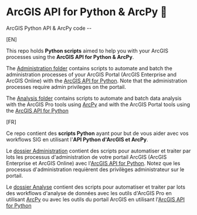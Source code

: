# ArcGIS API for Python & ArcPy 🐍
ArcGIS Python API & ArcPy code --

[EN]

This repo holds **Python scripts** aimed to help you with your ArcGIS processes using the **ArcGIS API for Python & ArcPy**. 

The [Administration folder](https://github.com/JapaLenos/Python-in-ArcGIS/tree/main/Portal_administration) contains scripts to automate and batch the administration processes of your ArcGIS Portal (ArcGIS Enterprise and ArcGIS Online) with the [ArcGIS API for Python](https://developers.arcgis.com/python/). Note that the administration processes require admin privileges on the portail.

The [Analysis folder](https://github.com/JapaLenos/Python-in-ArcGIS/tree/main/Analysis) contains scripts to automate and batch data analysis with the ArcGIS Pro tools using [ArcPy](https://pro.arcgis.com/en/pro-app/latest/arcpy/get-started/what-is-arcpy-.htm) and with the ArcGIS Portal tools using the [ArcGIS API for Python](https://developers.arcgis.com/python/)

[FR]

Ce repo contient des **scripts Python** ayant pour but de vous aider avec vos workflows SIG en utilisant l'**API Python d'ArcGIS et ArcPy**.

Le [dossier Administration](https://github.com/JapaLenos/Python-in-ArcGIS/tree/main/Portal_administration) contient des scripts pour automatiser et traiter par lots les processus d'administration de votre portail ArcGIS (ArcGIS Enterprise et ArcGIS Online) avec l'[ArcGIS API for Python](https://developers.arcgis.com/python/). Notez que les processus d'administration requièrent des privilèges administrateur sur le portail.

Le [dossier Analyse](https://github.com/JapaLenos/Python-in-ArcGIS/tree/main/Analysis) contient des scripts pour automatiser et traiter par lots des workflows d'analyse de données avec les outils d'ArcGIS Pro en utilisant [ArcPy](https://pro.arcgis.com/en/pro-app/latest/arcpy/get-started/what-is-arcpy-.htm) ou avec les outils du portail ArcGIS en utilisant l'[ArcGIS API for Python](https://developers.arcgis.com/python/)
